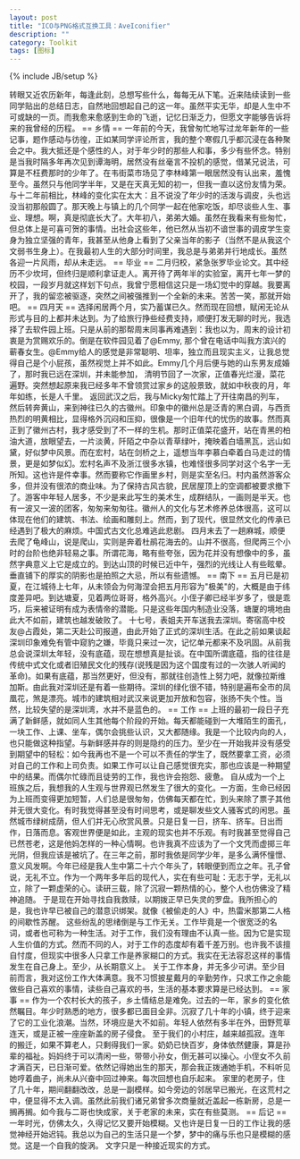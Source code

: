 ```yaml
---
layout: post
title: "ICO与PNG格式互换工具：AveIconifier"
description: ""
category: Toolkit
tags: [图标]
---
```

{% include JB/setup %}

转眼又近农历新年，每逢此刻，总想写些什么，每每无从下笔。近来陆续读到一些同学贴出的总结日志，自然地回想起自己的这一年。虽然平实无华，却是人生中不可或缺的一页。而我愈来愈感到生命的飞逝，记忆日渐乏力，但愿文字能够告诉将来的我曾经的历程。
== 乡情 ==
一年前的今天，我曾匆忙地写过龙年新年的一些记事，题作感动与彷徨，正如某同学评论所言，我的整个寒假几乎都沉浸在各种聚会之中。我大抵还是个感性的人，对于年少时的那些人和事，多少有些怀念。特别是当我时隔多年再次见到谭海明，居然没有丝毫言不投机的感觉，借某兄说法，可算是不枉费那时的少年了。在韦街菜市场见了李林峰第一眼居然没有认出来，羞愧至今。虽然只与他同学半年，又是在天真无知的初一，但我一直以这份友情为荣。与十二年前相比，林峰的变化实在太大：且不说没了年少时的活泼与调皮，头也远没当初那般圆了。那天晚上与镇上的几个同学一起在他家吃饭，却尽谈些人生、事业、理想。啊，真是彻底长大了。大年初八，弟弟大婚。虽然在我看来有些匆忙，但总体上是可喜可贺的事情。出社会这些年，他已然从当初不谙世事的调皮学生变身为独立坚强的青年，我甚至从他身上看到了父亲当年的影子（当然不是从我这个文弱书生身上）。在我最初人生的大部分时间里，我总是与弟弟并行地成长。虽然各迎一片风雨，却从未走远。
== 毕业 ==
二月归校，紧急张罗毕业论文。其中经历不少坎坷，但终归是顺利拿证走人。离开待了两年半的实验室，离开七年一梦的校园，一段岁月就这样划下句点，我曾宁愿相信这只是一场幻觉中的穿越。我要离开了，我的留恋被驱逐，突然之间被强推到一个全新的未来。苦苦一笑，那就开始吧。
== 四月天 ==
选择闲居两个月，实乃蓄谋已久。然而现在回想，赋闲无论从形式与目的上都并未达到。为了给旅行挣些经费支持，顺便打发无聊的时光，我选择了去软件园上班。只是从前的那帮周末同事再难遇到：我也以为，周末的设计初衷是为赏赐欢乐的。倒是在软件园见着了@Emmy, 那个曾在电话中叫我方滨兴的蕲春女生。@Emmy给人的感觉是非常聪明、坦率，独立而且现实主义，让我总觉得自己是个小屁孩，虽然视觉上并不如此。Emmy几个月后便与她的山东男友成婚了，那时我已远在深圳，并未能参加，
清明节回了一次家，正值春光烂漫，菜花遍野。突然想起原来我已经多年不曾领赏过家乡的这般景致，就如中秋夜的月，年年如练，长是人千里。
返回武汉之后，我与Micky匆忙踏上了开往南昌的列车，然后转奔黄山，来到神往已久的古徽州。印象中的徽州总是泛青的黑白调，与西贡热烈的明黄相比，显得格外沉闷和压抑，很像是一个旧年代的忧伤的故事。然而真正到了徽州古村，我才感受到了不一样的生机。那时正值菜花盛开，站在青黑的柏油大道，放眼望去，一片淡黄，阡陌之中杂以青草绿叶，掩映着白墙黑瓦，远山如黛，好似梦中风景。而在宏村，站在剑桥之上，遥想当年李慕白牵着白马走过的情景，更是如梦似幻。宏村名声不及浙江很多水镇，也难怪很多同学对这个名字一无所知。这也许是件幸事。然而要称它作画里乡村，则是实至名归。村内虽然游客众多，但并没有很浓的商业味。为了保持古风古貌，民居屋顶上的空调都被要求撤下了。游客中年轻人居多，不少是来此写生的美术生，成群结队，一画则是半天。也有一波又一波的团客，匆匆来匆匆往。徽州人的文化与艺术修养总体很高，这可以体现在他们的建筑、书法、绘画和雕刻上。然而，到了现代，很显然文化的传承已经遇到了极大的麻烦。中国式古文化总难逃此悲剧。
四月末去了一趟麻城，顺便去爬了龟峰山，说是爬山，实则是奔着杜鹃花海去的。山并不很高，但爬两三个小时的台阶也绝非轻易之事。所谓花海，略有些夸张，因为花并没有想像中的多，虽然字典意义上它是成立的。到达山顶的时候已近中午，强烈的光线让人有些眩晕。垂直铺下的厚实的阴影也是拍照之大忌，所以有些遗憾。
== 南下 ==
五月已是初夏，在江城待上七年，从未领会为何海涅会把五月形容为"极美"的，大概是由于纬度差异吧。到达塘夏，见着两位哥哥，格外高兴。小侄子卿已经半岁多了，很是乖巧，后来被证明有成为表情帝的潜能。只是这些年国内制造业没落，塘厦的境地由此大不如前，建筑也越发破败了。
十七号，表姐夫开车送我去深圳。寄宿高中校友@占霞处，第二天赴公司报道，由此开始了正式的深圳生活。在此之前如果谈起深圳印象难免有管中窥豹之嫌，毕竟只来过一次，记忆单元都来不及巩固。从前我总会说深圳太年轻，没有底蕴，现在想想真是扯谈。在中国所谓底蕴，指的往往是传统中式文化或者旧殖民文化的残存(说残是因为这个国度有过的一次骇人听闻的革命)。如果有底蕴，那当然更好，但没有，那就往创造性上努力吧，就像拉斯维加斯。由此我对深圳还是有着一些期待。深圳的绿化很不错，特别是遍布全市的凤凰花，煞是漂亮。城市的建筑相对武汉来说更加开放和包容，张扬不失个性。当然，比较失望的是深圳湾，水并不是蓝色的。
== 工作 ==
上班的最初一段日子充满了新鲜感，就如同人生其他每个阶段的开始。每天都能碰到一大堆陌生的面孔，一块工作、上课、坐车，偶尔会挑些认识，又大都随缘。我是一个比较内向的人，也只能做这种指望。与新鲜感并存的则是隐约的压力。至少在一开始我并没有感受到期望中的轻松：如今我再也不是一个可以不责任的学生了，既然要拿工资，必须对自己的工作和上司负责。如果工作可以让自己感觉很充实，那也应该是一种期望中的结果。而偶尔忙碌而且徒劳的工作，我也许会抱怨、疲惫。
自从成为一个上班族之后，我想我的人生观与世界观已然发生了很大的变化。一方面，生命已经因为上班而变得更加短暂，人们总是很匆匆，仿佛每天都在忙，到头来除了票子其他并无很大变化。有时我觉得甚至没有时间思考，或是聊发些文人骚客式的闲思。虽然城市绿树成荫，但人们并无心欣赏风景。只是日复一日，挤车、挤车。日出而作，日落而息。客观世界便是如此，主观的现实也并不乐观。有时我甚至觉得自己已然苍老，这是他妈怎样的一种心情啊。也许我真不应该为了一个文凭而虚掷三年光阴，但我应该是被坑了。在三年之前，那时我依是同学少年，是多么满怀憧憬、意义风发啊。今年已经是我人生中第二十六个年头了，转眼便到而立之年。孔子曾说，无礼不立。作为一个两年多年后的现代人，实在有些可耻：无志于学，无礼以立，除了一颗虚荣的心。读研三载，除了沉寂一颗热情的心，整个人也仿佛没了精神追随。
于是现在开始寻找自我救赎，以期拨正早已失灵的罗盘。我所担心的是，我也许早已被自己的潜意识绑架。就像《被偷走的人》中，热雷米那第二人格的间歇性苏醒。
这些纷乱的思绪倒是与工作无关。工作毕竟是一个很宽泛的名词，或者也可称为一种生活。对于工作，我们没有理由不认真一些。因为它是实现人生价值的方式。然而不同的人，对于工作的态度却有着千差万别。也许我不该擅自忖度，但现实中很多人只拿工作是养家糊口的方式。我实在无法容忍这样的事情发生在自己身上。至少，从长期意义上。
关于工作本身，并无多少可讲。至少目前而言，我对这份工作大体满意。我不习惯披星戴月的辛勤劳作，只求工作之余能做些自己喜欢的事情，读些自己喜欢的书，生活的基本要求算是已经达到。
== 家事 ==
作为一个农村长大的孩子，乡土情结总是难免。过去的一年，家乡的变化依然瞩目。年少时熟悉的地方，很多都已面目全非。沉寂了几十年的小镇，终于迎来了它的工业化浪潮。当然，环境应是大不如前。年轻人依然有多半在外，田野荒草连天，或是正被一座座新盖的房子侵食。
至于我们的小村庄，越来越孤寂。连年的搬迁，如果不算老人，只剩得我们一家。奶奶已快百岁，身体依然健康，算是孙辈的福祉。妈妈终于可以清闲一些，带带小孙女，倒无甚可以操心。小侄女不久前才满百天，已日渐可爱。依然记得她出生的那天，那会我正拨通她手机，不料听见她哼着曲子，尚未从兴奋中回过神来。每次回想也自乐起来。
家里的老房子，住了几十年，期间翻翻改改，总是一副模样。如今旁边的邻居早已搬光，在这荒村之中，便显得不太入调。虽然此前我们诸兄弟曾多次商量就近盖起一栋新房，总是一搁再搁。如今我与二哥也快成家，关于老家的未来，实在有些莫测。
== 后记 ==
一年时光，仿佛太久，久得记忆又要开始模糊。又也许是日复一日的工作让我的感觉神经开始迟钝。我总以为自己的生活只是一个梦，梦中的痛与乐也只是模糊的感觉。这是一个自我的旋涡。
文字只是一种接近现实的方式。


 

